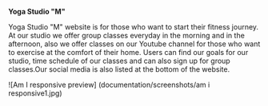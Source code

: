 **Yoga Studio "M"**


Yoga Studio "M" website is for those who want to start their fitness  journey. 
At our studio we offer group classes everyday in the morning and in the afternoon, also we offer classes on our Youtube channel for those who  want to exercise at the comfort of their home. 
Users can find our goals for our studio, time schedule of our classes and can also sign up for group classes.Our social media is also listed at the bottom of the website.

![Am I responsive preview] (documentation/screenshots/am i responsive1.jpg) 
